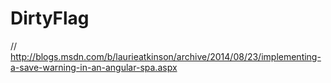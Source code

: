 ﻿# DirtyFlag

// http://blogs.msdn.com/b/laurieatkinson/archive/2014/08/23/implementing-a-save-warning-in-an-angular-spa.aspx
